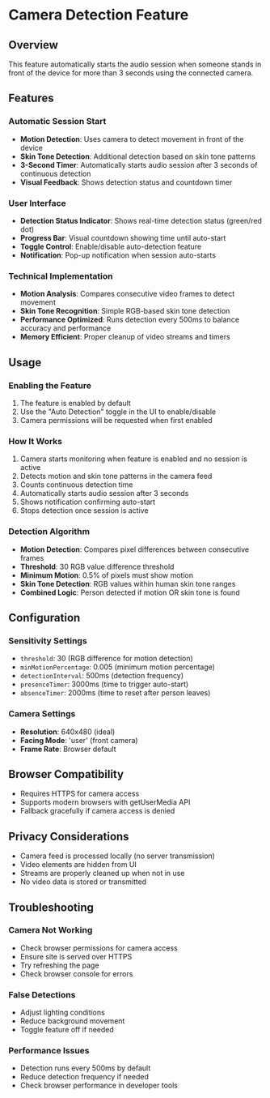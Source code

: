 # Camera Detection Feature

## Overview
This feature automatically starts the audio session when someone stands in front of the device for more than 3 seconds using the connected camera.

## Features

### Automatic Session Start
- **Motion Detection**: Uses camera to detect movement in front of the device
- **Skin Tone Detection**: Additional detection based on skin tone patterns
- **3-Second Timer**: Automatically starts audio session after 3 seconds of continuous detection
- **Visual Feedback**: Shows detection status and countdown timer

### User Interface
- **Detection Status Indicator**: Shows real-time detection status (green/red dot)
- **Progress Bar**: Visual countdown showing time until auto-start
- **Toggle Control**: Enable/disable auto-detection feature
- **Notification**: Pop-up notification when session auto-starts

### Technical Implementation
- **Motion Analysis**: Compares consecutive video frames to detect movement
- **Skin Tone Recognition**: Simple RGB-based skin tone detection
- **Performance Optimized**: Runs detection every 500ms to balance accuracy and performance
- **Memory Efficient**: Proper cleanup of video streams and timers

## Usage

### Enabling the Feature
1. The feature is enabled by default
2. Use the "Auto Detection" toggle in the UI to enable/disable
3. Camera permissions will be requested when first enabled

### How It Works
1. Camera starts monitoring when feature is enabled and no session is active
2. Detects motion and skin tone patterns in the camera feed
3. Counts continuous detection time
4. Automatically starts audio session after 3 seconds
5. Shows notification confirming auto-start
6. Stops detection once session is active

### Detection Algorithm
- **Motion Detection**: Compares pixel differences between consecutive frames
- **Threshold**: 30 RGB value difference threshold
- **Minimum Motion**: 0.5% of pixels must show motion
- **Skin Tone Detection**: RGB values within human skin tone ranges
- **Combined Logic**: Person detected if motion OR skin tone is found

## Configuration

### Sensitivity Settings
- `threshold`: 30 (RGB difference for motion detection)
- `minMotionPercentage`: 0.005 (minimum motion percentage)
- `detectionInterval`: 500ms (detection frequency)
- `presenceTimer`: 3000ms (time to trigger auto-start)
- `absenceTimer`: 2000ms (time to reset after person leaves)

### Camera Settings
- **Resolution**: 640x480 (ideal)
- **Facing Mode**: 'user' (front camera)
- **Frame Rate**: Browser default

## Browser Compatibility
- Requires HTTPS for camera access
- Supports modern browsers with getUserMedia API
- Fallback gracefully if camera access is denied

## Privacy Considerations
- Camera feed is processed locally (no server transmission)
- Video elements are hidden from UI
- Streams are properly cleaned up when not in use
- No video data is stored or transmitted

## Troubleshooting

### Camera Not Working
- Check browser permissions for camera access
- Ensure site is served over HTTPS
- Try refreshing the page
- Check browser console for errors

### False Detections
- Adjust lighting conditions
- Reduce background movement
- Toggle feature off if needed

### Performance Issues
- Detection runs every 500ms by default
- Reduce detection frequency if needed
- Check browser performance in developer tools

